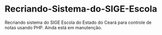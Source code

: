 # Recriando-Sistema-do-SIGE-Escola
Recriando sistema do SIGE Escola do Estado do Ceará para controle de notas usando PHP. Ainda está em manutenção.
